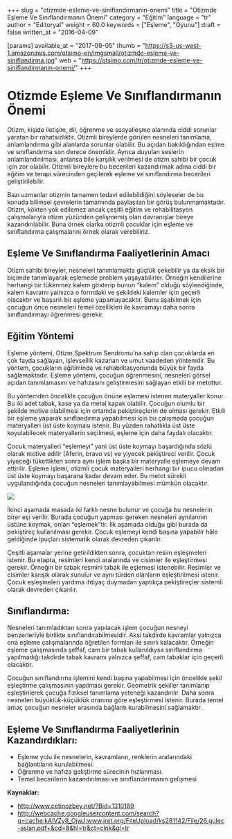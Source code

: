 +++
slug = "otizmde-esleme-ve-siniflandirmanin-onemi"
title = "Otizmde Eşleme Ve Sınıflandırmanın Önemi"
category = "Eğitim"
language = "tr"
author = "Editoryal"
weight = 60.0
keywords = ["Eşleme", "Oyunu"]
draft = false
written_at = "2016-04-09"

[params]
available_at = "2017-09-05"
thumb = "https://s3-us-west-1.amazonaws.com/otsimo-en/imgsmall/otizmde-esleme-ve-siniflandirma.jpg"
web = "https://otsimo.com/tr/otizmde-esleme-ve-siniflandirmanin-onemi/"
+++



# Otizmde Eşleme Ve Sınıflandırmanın Önemi

Otizm, kişide iletişim, dil, öğrenme ve sosyalleşme alanında ciddi sorunlar yaratan bir rahatsızlıktır. Otizmli bireylerde görülen nesneleri tanımlama, anlamlandırma gibi alanlarda sorunlar olabilir. Bu açıdan bakıldığından eşlme ve sınıflandırma son derece önemlidir. Ayrıca duyulan seslerin anlamlandırılması, anlansa bile karşılık verilmesi de otizm sahibi bir çocuk için zor olabilir. Otizmli bireylere bu becerileri kazandırmak adına ciddi bir eğitim ve terapi sürecinden geçilerek eşleme ve sınıflandırma becerileri geliştirilebilir.

Bazı uzmanlar otizmin tamamen tedavi edilebildiğini söyleseler de bu konuda bilimsel çevrelerin tamamında paylaşılan bir görüş bulunmamaktadır. Otizm, kökten yok edilemez ancak çeşitli eğitim ve rehabilitasyon çalışmalarıyla otizm yüzünden gelişmemiş olan davranışlar bireye kazandırılabilir. Buna örnek olarka otizmli çocuklar için eşleme ve sınıflandırma çalışmalarını örnek olarak verebiliriz.

## Eşleme Ve Sınıflandırma Faaliyetlerinin Amacı

Otizm sahibi bireyler, nesneleri tanımlamakta güçlük çekebilir ya da eksik bir biçimde tanımlayarak eşlemede problem yaşayabilirler. Örneğin kendilerine herhangi bir tükenmez kalem gösterip bunun “kalem” olduğu söylendiğinde, kalem kavramı yalnızca o formdaki ve şekildeki kalemler için geçerli olacaktır ve başarılı bir eşleme yapamayacaktır. Bunu aşabilmek için çocuğun önce nesneleri temel özellikleri ile kavramayı daha sonra sınıflandırmayı öğrenmesi gerekir.

## Eğitim Yöntemi

Eşleme yöntemi, Otizm Spektrum Sendromu’na sahip olan çocuklarda en çok fayda sağlayan, işlevsellik kazanan ve umut vaadeden yöntemdir. Bu yöntem, çocukların eğitiminde ve rehabilitasyonunda büyük bir fayda sağlamaktadır. Eşleme yöntemi, çocuğun öğrenmesini, nesneleri görsel açıdan tanımlamasını ve hafızasını geliştirmesini sağlayan etkili bir metottur.

Bu yöntemden öncelikle çocuğun önüne eşlemesi istenen materyaller konur. Bu iki adet tabak, kase ya da metal kapak olabilir. Çocuğun olumlu bir şekilde motive olabilmesi için ortamda pekiştireçlerin de olması gerekir. Etkili bir eşleme yaparak sınıflandırma yapabilmesi için bu çalışmada çocuğun materyalleri üst üste koyması istenir. Bu yüzden rahatlıkla üst üste koyulabilecek materyallerin seçilmesi, eşleme için daha faydalı olacaktır.

Çocuk materyalleri “eşlemeyi” yani üst üste koymayı başardığında sözlü olarak motive edilir (Aferin, bravo vs) ve yiyecek pekiştireci verilir. Çocuk yiyeceği tükettikten sonra aynı işlem başka bir materyalle eşlemeye devam ettirilir. Eşleme işlemi, otizmli çocuk materyalleri herhangi bir ipucu olmadan üst üste koymayı başarana kadar devam eder. Bu metot sürekli uygulandığında çocuğun nesneleri tanımlayabilmesi mümkün olacaktır.

![](https://s3-us-west-1.amazonaws.com/otsimo-en/imgsmall/blog_ici/game_child.jpg)

İkinci aşamada masada iki farklı nesne bulunur ve çocuğa bu nesnelerin birer eşi verilir. Burada çocuğun yapması gereken nesneleri aynılarının üstüne koymak, onları “eşlemek”tir. İlk aşamada olduğu gibi burada da pekiştireç kullanılması gerekir. Çocuk eşlemeyi kendi başına yapabilir hâle geldiğinde ipuçları sistematik olarak devreden çıkarılır.

Çeşitli aşamalar yerine getirildikten sonra, çocuktan resim eşleşmeleri istenir. Bu etapta, resimleri kendi aralarında ve cisimler ile eşleştirmesi gerekir. Örneğin bir tabak resmini tabak ile eşlemesi istenebilir. Resimler ve cisimler karışık olarak sunulur ve aynı türden olanların eşleştirilmesi istenir. Çocuk eşleşmeleri yardıma ihtiyaç duymadan yaptıkça pekiştireçler sistemli olarak devreden çıkarılır.

## Sınıflandırma:

Nesneleri tanımladıktan sonra yapılacak işlem çocuğun nesneyi benzerleriyle birlikte sınıflandırabilmesidir. Aksi takdirde kavramlar yalnızca ona eşleme çalışmalarında öğretilen formları ile sınırlı kalacaktır. Örneğin eşleme çalışmasında şeffaf, cam bir tabak kullanıldıysa sınıflandırma yapılmadığı takdirde tabak kavramı yalnızca şeffaf, cam tabaklar için geçerli olacaktır.

Çocuğun sınıflandırma işlemini kendi başına yapabilmesi için öncelikle şekil eşleştirme çalışmasının yapılması gerekir. Geometrik şekiller tanımlanıp eşleştirilerek çocuğa fiziksel tanımlama yeteneği kazandırılır. Daha sonra nesneleri büyüklük-küçüklük oranına göre eşleştirmesi istenir. Burada temel amaç çocuğun nesneler arasında bağlantı kurabilmesini sağlamaktır.

## Eşleme Ve Sınıflandırma Faaliyetlerinin Kazandırdıkları:

  * Eşleme yolu ile nesnelerin, kavramların, renklerin aralarındaki bağlantıların kurulabilmesi.
  * Öğrenme ve hafıza geliştirme sürecinin hızlanması.
  * Temel becerilerin kazandırılması ve sınıflandırılmanın gelişmesi

**Kaynaklar:**

  * http://www.cetinozbey.net/?Bid=1310189
  * http://webcache.googleusercontent.com/search?q=cache:kAlVZy8_OjwJ:www.jret.org/FileUpload/ks281142/File/26.gulec-aslan.pdf+&cd=8&hl=tr&ct=clnk&gl=tr
